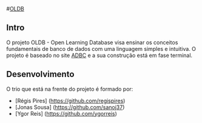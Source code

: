 #[OLDB](https://github.com/ygorreis/OLDB)

## Intro
O projeto OLDB - Open Learning Database visa ensinar os conceitos fundamentais de banco de dados com uma linguagem simples e intuitiva.
O projeto é baseado no site [ADBC](http://adbc.kennesaw.edu) e a sua construção está em fase terminal.

## Desenvolvimento

O trio que está na frente do projeto é formado por:
 - [Régis Pires] (https://github.com/regispires)
 - [Jonas Sousa] (https://github.com/sanoj37)
 - [Ygor Reis] (https://github.com/ygorreis)

